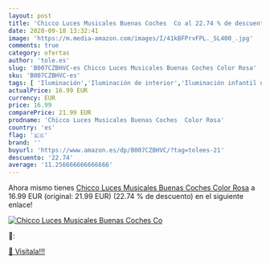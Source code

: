 ```yaml
---
layout: post
title: 'Chicco Luces Musicales Buenas Coches  Co al 22.74 % de descuento'
date: 2020-09-18 13:32:41
image: 'https://m.media-amazon.com/images/I/41kBFPrvFPL._SL400_.jpg'
comments: true
category: ofertas
author: 'tole.es'
slug: 'B007CZBHVC-es Chicco Luces Musicales Buenas Coches Color Rosa'
sku: 'B007CZBHVC-es'
tags: [ 'Iluminación','Iluminación de interior','Iluminación infantil nocturna','Lámparas e iluminación infantil','Monos para bebés niño','Ropa','Ropa de una pieza para bebés niño','Ropa para bebés','Ropa para bebés niño','chicco', ]
actualPrice: 16.99 EUR
currency: EUR
price: 16.99
comparePrice: 21.99 EUR
prodname: 'Chicco Luces Musicales Buenas Coches  Color Rosa'
country: 'es'
flag: '🇪🇸'
brand: ''
buyurl: 'https://www.amazon.es/dp/B007CZBHVC/?tag=tolees-21'
descuento: '22.74'
average: '11.256666666666666'
---
```


Ahora mismo tienes [Chicco Luces Musicales Buenas Coches  Color Rosa](https://www.amazon.es/dp/B007CZBHVC/?tag=tolees-21) a 16.99 EUR (original: 21.99 EUR) (22.74 %  de descuento) en el siguiente enlace!

[![Chicco Luces Musicales Buenas Coches  Co](https://m.media-amazon.com/images/I/41kBFPrvFPL._SL400_.jpg)](https://www.amazon.es/dp/B007CZBHVC/?tag=tolees-21)

🔎:


[🛒 Visítala!!!](https://www.amazon.es/dp/B007CZBHVC/?tag=tolees-21)
